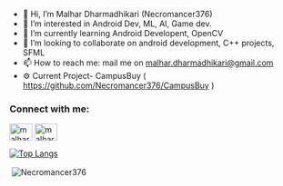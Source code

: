 - 👋 Hi, I’m Malhar Dharmadhikari (Necromancer376)
- 👀 I’m interested in Android Dev, ML, AI, Game dev.
- 🌱 I’m currently learning Android Developent, OpenCV
- 💞️ I’m looking to collaborate on android development, C++ projects, SFML
- 📫 How to reach me: mail me on malhar.dharmadhikari@gmail.com
- ⚙️ Current Project- CampusBuy ( https://github.com/Necromancer376/CampusBuy )


<h3 align="left">Connect with me:</h3>
<p align="left">
<a href="https://www.linkedin.com/in/malhar-dharmadhikari-711a60221/" target="blank"><img align="center" src="https://raw.githubusercontent.com/rahuldkjain/github-profile-readme-generator/master/src/images/icons/Social/linked-in-alt.svg" alt="malhar-dharmadhikari" height="30" width="40" /></a>
<a href="https://mail.google.com/" target="blank"><img align="center" src="https://raw.githubusercontent.com/rahuldkjain/github-profile-readme-generator/master/src/images/icons/Social/email.svg" alt="malhar-dharmadhikari" height="30" width="40" /></a>
</p>


<!---
Necromancer376/Necromancer376 is a ✨ special ✨ repository because its `README.md` (this file) appears on your GitHub profile.
You can click the Preview link to take a look at your changes.
--->

[![Top Langs](https://github-readme-stats.vercel.app/api/top-langs/?username=Necromancer376&layout=Demo&theme=radical)](https://github.com/Necromancer376//github-readme-stats)
<p>
&nbsp;<img align="center" src="https://github-readme-stats.vercel.app/api?username=Necromancer376&show_icons=true&locale=en&theme=radical" alt="Necromancer376" />
</p>
